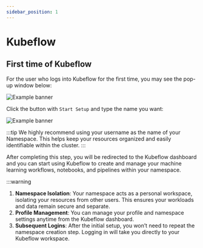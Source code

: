 ```yaml
---
sidebar_position: 1
---
```


# Kubeflow

## First time of Kubeflow

For the user who logs into Kubeflow for the first time, you may see the pop-up window below:

<img src="https://www.kubeflow.org/docs/images/dashboard/auto-profile-step-1.png" alt="Example banner" heigh="200"/>

Click the button with `Start Setup` and type the name you want:

<img src="https://www.kubeflow.org/docs/images/dashboard/auto-profile-step-2.png" alt="Example banner" heigh="200"/>

:::tip
We highly recommend using your username as the name of your Namespace. This helps keep your resources organized and easily identifiable within the cluster.
:::

After completing this step, you will be redirected to the Kubeflow dashboard and you can start using Kubeflow to create and manage your machine learning workflows, notebooks, and pipelines within your namespace.

:::warning
1. **Namespace Isolation**: Your namespace acts as a personal workspace, isolating your resources from other users. This ensures your workloads and data remain secure and separate.
2. **Profile Management**: You can manage your profile and namespace settings anytime from the Kubeflow dashboard.
3. **Subsequent Logins**: After the initial setup, you won’t need to repeat the namespace creation step. Logging in will take you directly to your Kubeflow workspace.